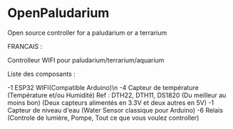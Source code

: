 # OpenPaludarium
Open source controller for a paludarium or a terrarium


FRANCAIS :

Controlleur WIFI pour paludarium/terrarium/aquarium

Liste des composants :

-1 ESP32 WIFI(Compatible Arduino)\n
-4 Capteur de température (Température et/ou Humidité) Ref : DTH22, DTH11, DS1820 (Du meilleur au moins bon) (Deux capteurs alimentés en 3.3V et deux autres en 5V)
-1 Capteur de niveau d'eau (Water Sensor classique pour Arduino)
-6 Relais (Controle de lumière, Pompe, Tout ce que vous voulez controller)



